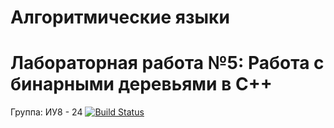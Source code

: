 # Алгоритмические языки
# Лабораторная работа №5: Работа с бинарными деревьями в C++
Группа: ИУ8 - 24
[![Build Status](https://travis-ci.org/alexshapran-as/Laboratory-work-5-sem2.svg?branch=master)](https://travis-ci.org/alexshapran-as/Laboratory-work-5-sem2)


